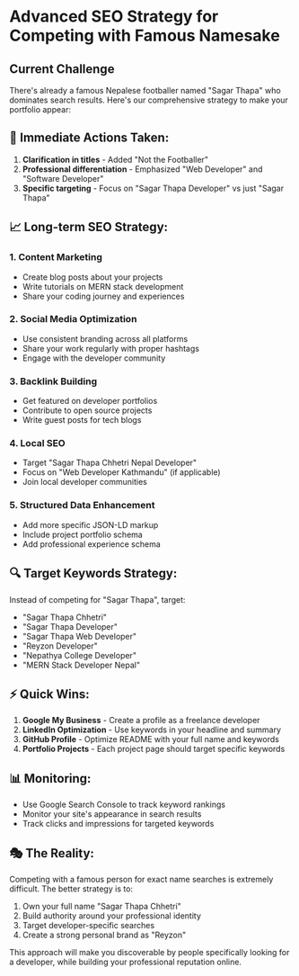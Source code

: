 # Advanced SEO Strategy for Competing with Famous Namesake

## Current Challenge

There's already a famous Nepalese footballer named "Sagar Thapa" who dominates search results. Here's our comprehensive strategy to make your portfolio appear:

## 🎯 Immediate Actions Taken:

1. **Clarification in titles** - Added "Not the Footballer"
2. **Professional differentiation** - Emphasized "Web Developer" and "Software Developer"
3. **Specific targeting** - Focus on "Sagar Thapa Developer" vs just "Sagar Thapa"

## 📈 Long-term SEO Strategy:

### 1. Content Marketing

- Create blog posts about your projects
- Write tutorials on MERN stack development
- Share your coding journey and experiences

### 2. Social Media Optimization

- Use consistent branding across all platforms
- Share your work regularly with proper hashtags
- Engage with the developer community

### 3. Backlink Building

- Get featured on developer portfolios
- Contribute to open source projects
- Write guest posts for tech blogs

### 4. Local SEO

- Target "Sagar Thapa Chhetri Nepal Developer"
- Focus on "Web Developer Kathmandu" (if applicable)
- Join local developer communities

### 5. Structured Data Enhancement

- Add more specific JSON-LD markup
- Include project portfolio schema
- Add professional experience schema

## 🔍 Target Keywords Strategy:

Instead of competing for "Sagar Thapa", target:

- "Sagar Thapa Chhetri"
- "Sagar Thapa Developer"
- "Sagar Thapa Web Developer"
- "Reyzon Developer"
- "Nepathya College Developer"
- "MERN Stack Developer Nepal"

## ⚡ Quick Wins:

1. **Google My Business** - Create a profile as a freelance developer
2. **LinkedIn Optimization** - Use keywords in your headline and summary
3. **GitHub Profile** - Optimize README with your full name and keywords
4. **Portfolio Projects** - Each project page should target specific keywords

## 📊 Monitoring:

- Use Google Search Console to track keyword rankings
- Monitor your site's appearance in search results
- Track clicks and impressions for targeted keywords

## 🎭 The Reality:

Competing with a famous person for exact name searches is extremely difficult. The better strategy is to:

1. Own your full name "Sagar Thapa Chhetri"
2. Build authority around your professional identity
3. Target developer-specific searches
4. Create a strong personal brand as "Reyzon"

This approach will make you discoverable by people specifically looking for a developer, while building your professional reputation online.
